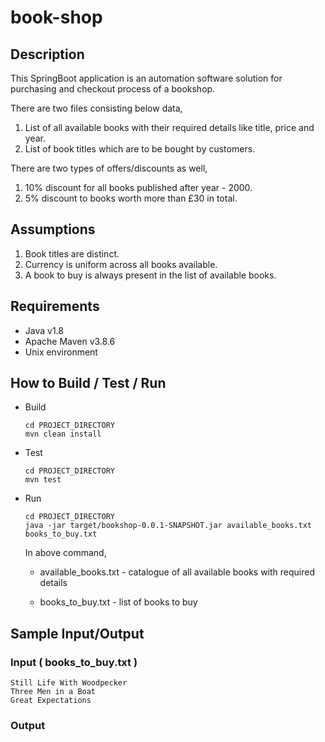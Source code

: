 # book-shop

## Description
This SpringBoot application is an automation software solution for purchasing and checkout process of a bookshop.

There are two files consisting below data,
1. List of all available books with their required details like title, price and year.
2. List of book titles which are to be bought by customers.

There are two types of offers/discounts as well,
1. 10% discount for all books published after year - 2000.
2. 5% discount to books worth more than £30 in total.


## Assumptions
1. Book titles are distinct.
2. Currency is uniform across all books available.
3. A book to buy is always present in the list of available books.


## Requirements
- Java v1.8
- Apache Maven v3.8.6
- Unix environment


## How to Build / Test / Run
- Build
    ```
    cd PROJECT_DIRECTORY
    mvn clean install
    ```
- Test
    ```
    cd PROJECT_DIRECTORY
    mvn test
    ```
- Run
    ```
    cd PROJECT_DIRECTORY
    java -jar target/bookshop-0.0.1-SNAPSHOT.jar available_books.txt books_to_buy.txt
    ```
    In above command, 
    
    - available_books.txt - catalogue of all available books with required details
    
    - books_to_buy.txt - list of books to buy


## Sample Input/Output

### Input ( books_to_buy.txt )
  ```
  Still Life With Woodpecker
  Three Men in a Boat
  Great Expectations
  ```
### Output


